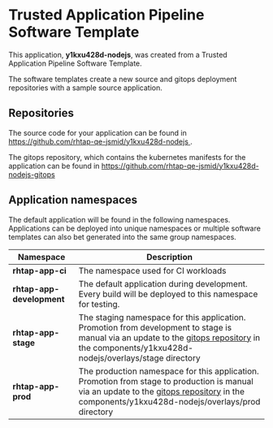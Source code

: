 # Trusted Application Pipeline Software Template

This application, **y1kxu428d-nodejs**, was created from a Trusted Application Pipeline Software Template.

The software templates create a new source and gitops deployment repositories with a sample source application. 

## Repositories

The source code for your application can be found in [https://github.com/rhtap-qe-jsmid/y1kxu428d-nodejs ](https://github.com/rhtap-qe-jsmid/y1kxu428d-nodejs ).
 
The gitops repository, which contains the kubernetes manifests for the application can be found in 
[https://github.com/rhtap-qe-jsmid/y1kxu428d-nodejs-gitops ](https://github.com/rhtap-qe-jsmid/y1kxu428d-nodejs-gitops ) 

## Application namespaces 

The default application will be found in the following namespaces. Applications can be deployed into unique namespaces or multiple software templates can also bet generated into the same group namespaces.  

|  Namespace   |  Description   |  
| -------- | -------- |
| **rhtap-app-ci** | The namespace used for CI workloads |
| **rhtap-app-development** | The default application during development. Every build will be deployed to this namespace for testing. |
| **rhtap-app-stage** | The staging namespace for this application. Promotion from development to stage is manual via an update to the [gitops repository](https://github.com/rhtap-qe-jsmid/y1kxu428d-nodejs-gitops ) in the components/y1kxu428d-nodejs/overlays/stage directory |
| **rhtap-app-prod** | The production namespace for this application. Promotion from stage to production is manual via an update to the [gitops repository](https://github.com/rhtap-qe-jsmid/y1kxu428d-nodejs-gitops ) in the components/y1kxu428d-nodejs/overlays/prod directory |